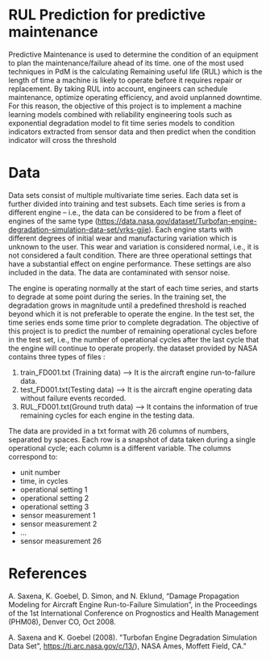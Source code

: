 # RUL Prediction for predictive maintenance

Predictive Maintenance is used to determine the condition of an equipment to plan the maintenance/failure ahead of its time. one of the most used techniques in PdM is the calculating Remaining useful life (RUL) which is the length of time a machine is likely to operate before it requires repair or replacement. By taking RUL into account, engineers can schedule maintenance, optimize operating efficiency, and avoid unplanned downtime. For this reason, the objective of this project is to implement a machine learning models combined with reliability engineering tools such as exponential degradation model to fit time series models to condition indicators extracted from sensor data and then predict when the condition indicator will cross the threshold


# Data

Data sets consist of multiple multivariate time series. Each data set is further divided into training and test subsets. Each time series is from a different engine – i.e., the data can be considered to be from a fleet of engines of the same type (https://data.nasa.gov/dataset/Turbofan-engine-degradation-simulation-data-set/vrks-gjie). Each engine starts with different degrees of initial wear and manufacturing variation which is unknown to the user. This wear and variation is considered normal, i.e., it is not considered a fault condition. There are three operational settings that have a substantial effect on engine performance. These settings are also included in the data. The data are contaminated with sensor noise.

The engine is operating normally at the start of each time series, and starts to degrade at some point during the series. In the training set, the degradation grows in magnitude until a predefined threshold is reached beyond which it is not preferable to operate the engine. In the test set, the time series ends some time prior to complete degradation. The objective of this project is to predict the number of remaining operational cycles before in the test set, i.e., the number of operational cycles after the last cycle that the engine will continue to operate properly. the dataset provided by NASA contains three types of files :

1.	train_FD001.txt (Training data) --> It is the aircraft engine run-to-failure data.
2.	test_FD001.txt(Testing data) --> It is the aircraft engine operating data without failure events recorded.
3.	RUL_FD001.txt(Ground truth data) --> It contains the information of true remaining cycles for each engine in the testing data.


The data are provided in a txt format with 26 columns of numbers, separated by spaces. Each row is a snapshot of data taken during a single operational cycle; each column is a different variable. The columns correspond to:

- unit number
- time, in cycles
- operational setting 1
- operational setting 2
- operational setting 3
- sensor measurement 1
- sensor measurement 2
- ...
- sensor measurement 26

# References
A. Saxena, K. Goebel, D. Simon, and N. Eklund, “Damage Propagation Modeling for Aircraft Engine Run-to-Failure Simulation”, in the Proceedings of the 1st International Conference on Prognostics and Health Management (PHM08), Denver CO, Oct 2008.

A. Saxena and K. Goebel (2008). "Turbofan Engine Degradation Simulation Data Set", https://ti.arc.nasa.gov/c/13/), NASA Ames, Moffett Field, CA."
